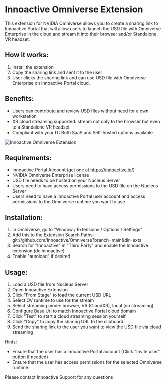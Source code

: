 # Innoactive Omniverse Extension

This extension for NVIDIA Omniverse allows you to create a sharing link to Innoactive Portal that will allow users to launch the USD file with Omniverse Enterprise in the cloud and stream it into their browser and/or Standalone VR headset.

## How it works:
1. Install the extension
2. Copy the sharing link and sent it to the user
3. User clicks the sharing link and can use USD file with Omniverse Enterprise on Innoactive Portal cloud.

## Benefits:
- Users can contribute and review USD files without need for a own workstation
- XR cloud streaming supported: stream not only to the browser but even to a Standalone VR headset
- Compliant with your IT: Both SaaS and Self-hosted options available

![Innoactive Omniverse Extension](https://github.com/Innoactive/innoactive-omniverse-extension/blob/master/exts/de.innoactive/data/preview_readme.png?raw=true)

## Requirements:
- Innoactive Portal Account (get one at https://innoactive.io/)
- NVIDIA Omniverse Enterprise license
- USD file needs to be hosted on your Nucleus Server
- Users need to have access permissions to the USD file on the Nucleus Server
- Users need to have a Innoactive Portal user account and access permissions to the Omniverse runtime you want to use

## Installation:
1. In Omniverse, go to "Window / Extensions / Options / Settings"
2. Add this to the Extension Search Paths: git://github.com/Innoactive/Omniverse?branch=main&dir=exts
3. Search for "Innoactive" in "Third Party" and enable the Innoactive extension (de.innoactive)
4. Enable "autoload" if desired

## Usage:
1. Load a USD file from Nucleus Server
2. Open Innoactive Extension
3. Click "From Stage" to load the current USD URL
2. Select OV runtime to use for the stream
3. Select streaming mode: browser, VR (CloudXR), local (no streaming)
4. Configure Base Url to match Innoactive Portal cloud domain
5. Click "Test" to start a cloud streaming session yourself
6. Click "Copy" to copy the sharing URL to the clipboard.
7. Send the sharing link to the user you want to view the USD file via cloud streaming

Hints:
- Ensure that the user has a Innoactive Portal account (Click "Invite user" button if needed)
- Ensure that the user has access permissions for the selected Omniverse runtime

Please contact Innoactive Support for any questions